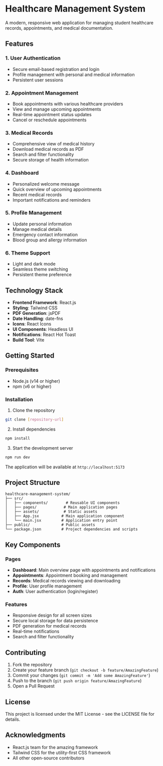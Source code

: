 # Healthcare Management System

A modern, responsive web application for managing student healthcare records, appointments, and medical documentation.

## Features

### 1. User Authentication
- Secure email-based registration and login
- Profile management with personal and medical information
- Persistent user sessions

### 2. Appointment Management
- Book appointments with various healthcare providers
- View and manage upcoming appointments
- Real-time appointment status updates
- Cancel or reschedule appointments

### 3. Medical Records
- Comprehensive view of medical history
- Download medical records as PDF
- Search and filter functionality
- Secure storage of health information

### 4. Dashboard
- Personalized welcome message
- Quick overview of upcoming appointments
- Recent medical records
- Important notifications and reminders

### 5. Profile Management
- Update personal information
- Manage medical details
- Emergency contact information
- Blood group and allergy information

### 6. Theme Support
- Light and dark mode
- Seamless theme switching
- Persistent theme preference

## Technology Stack

- **Frontend Framework**: React.js
- **Styling**: Tailwind CSS
- **PDF Generation**: jsPDF
- **Date Handling**: date-fns
- **Icons**: React Icons
- **UI Components**: Headless UI
- **Notifications**: React Hot Toast
- **Build Tool**: Vite

## Getting Started

### Prerequisites
- Node.js (v14 or higher)
- npm (v6 or higher)

### Installation

1. Clone the repository
```bash
git clone [repository-url]
```

2. Install dependencies
```bash
npm install
```

3. Start the development server
```bash
npm run dev
```

The application will be available at `http://localhost:5173`

## Project Structure

```
healthcare-management-system/
├── src/
│   ├── components/        # Reusable UI components
│   ├── pages/            # Main application pages
│   ├── assets/           # Static assets
│   ├── App.jsx          # Main application component
│   └── main.jsx         # Application entry point
├── public/              # Public assets
└── package.json         # Project dependencies and scripts
```

## Key Components

### Pages
- **Dashboard**: Main overview page with appointments and notifications
- **Appointments**: Appointment booking and management
- **Records**: Medical records viewing and downloading
- **Profile**: User profile management
- **Auth**: User authentication (login/register)

### Features
- Responsive design for all screen sizes
- Secure local storage for data persistence
- PDF generation for medical records
- Real-time notifications
- Search and filter functionality

## Contributing

1. Fork the repository
2. Create your feature branch (`git checkout -b feature/AmazingFeature`)
3. Commit your changes (`git commit -m 'Add some AmazingFeature'`)
4. Push to the branch (`git push origin feature/AmazingFeature`)
5. Open a Pull Request

## License

This project is licensed under the MIT License - see the LICENSE file for details.

## Acknowledgments

- React.js team for the amazing framework
- Tailwind CSS for the utility-first CSS framework
- All other open-source contributors
